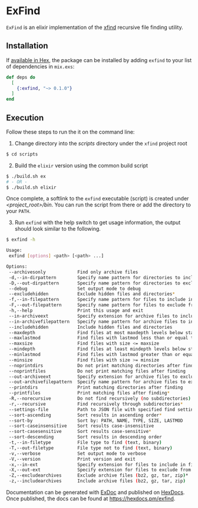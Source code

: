 # ExFind

`ExFind` is an elixir implementation of the [xfind](https://github.com/clarkcb/xfind)
recursive file finding utility.

## Installation

If [available in Hex](https://hex.pm/docs/publish), the package can be installed
by adding `exfind` to your list of dependencies in `mix.exs`:

```elixir
def deps do
  [
    {:exfind, "~> 0.1.0"}
  ]
end
```

## Execution

Follow these steps to run the it on the command line:

1. Change directory into the _scripts_ directory under the `xfind` project root

```bash
$ cd scripts
```

2. Build the `elixir` version using the common build script

```bash
$ ./build.sh ex
# - OR -
$ ./build.sh elixir
```

Once complete, a softlink to the `exfind` executable (script) is created under
_<project_root>/bin_. You can run the script from there or add the directory to your `PATH`.

3. Run `exfind` with the help switch to get usage information, the output should look similar to the following.

```bash
$ exfind -h

Usage:
 exfind [options] <path> [<path> ...]

Options:
 --archivesonly            Find only archive files
 -d,--in-dirpattern        Specify name pattern for directories to include in find
 -D,--out-dirpattern       Specify name pattern for directories to exclude from find
 --debug                   Set output mode to debug
 --excludehidden           Exclude hidden files and directories*
 -f,--in-filepattern       Specify name pattern for files to include in find
 -F,--out-filepattern      Specify name pattern for files to exclude from find
 -h,--help                 Print this usage and exit
 --in-archiveext           Specify extension for archive files to include in find
 --in-archivefilepattern   Specify name pattern for archive files to include in find
 --includehidden           Include hidden files and directories
 --maxdepth                Find files at most maxdepth levels below startpath
 --maxlastmod              Find files with lastmod less than or equal to maxlastmod
 --maxsize                 Find files with size <= maxsize
 --mindepth                Find files at least mindepth levels below startpath
 --minlastmod              Find files with lastmod greater than or equal to minlastmod
 --minsize                 Find files with size >= minsize
 --noprintdirs             Do not print matching directories after finding*
 --noprintfiles            Do not print matching files after finding
 --out-archiveext          Specify extension for archive files to exclude from find
 --out-archivefilepattern  Specify name pattern for archive files to exclude from find
 --printdirs               Print matching directories after finding
 --printfiles              Print matching files after finding*
 -R,--norecursive          Do not find recursively (no subdirectories)
 -r,--recursive            Find recursively through subdirectories*
 --settings-file           Path to JSON file with specified find settings
 --sort-ascending          Sort results in ascending order*
 --sort-by                 Sort by: PATH, NAME, TYPE, SIZE, LASTMOD
 --sort-caseinsensitive    Sort results case-insensitive
 --sort-casesensitive      Sort results case-sensitive*
 --sort-descending         Sort results in descending order
 -t,--in-filetype          File type to find (text, binary)
 -T,--out-filetype         File type not to find (text, binary)
 -v,--verbose              Set output mode to verbose
 -V,--version              Print version and exit
 -x,--in-ext               Specify extension for files to include in find
 -X,--out-ext              Specify extension for files to exclude from find
 -Z,--excludearchives      Exclude archive files (bz2, gz, tar, zip)*
 -z,--includearchives      Include archive files (bz2, gz, tar, zip)

```

Documentation can be generated with [ExDoc](https://github.com/elixir-lang/ex_doc)
and published on [HexDocs](https://hexdocs.pm). Once published, the docs can
be found at <https://hexdocs.pm/exfind>.

